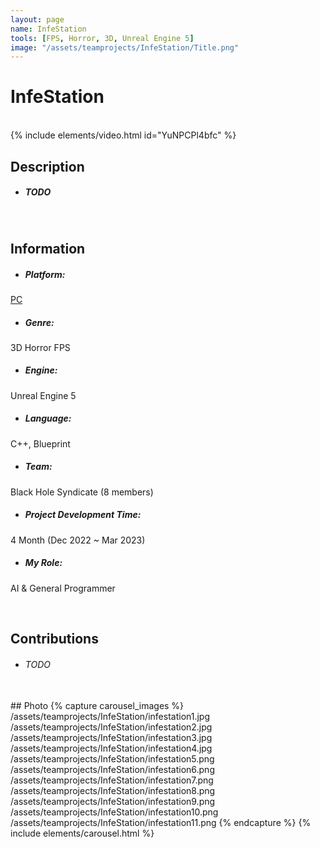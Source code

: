 ```yaml
---
layout: page
name: InfeStation
tools: [FPS, Horror, 3D, Unreal Engine 5]
image: "/assets/teamprojects/InfeStation/Title.png"
---
```


# InfeStation

<br>
{% include elements/video.html id="YuNPCPl4bfc" %}

## Description
- ##### TODO

<br>

## Information
- ##### **Platform**: 
[PC](https://drive.google.com/file/d/1dgEeDYiERrmTjLcEPGxUkhgGfCvzoXUE/view?usp=sharing)
- ##### **Genre**: 
3D Horror FPS
- ##### **Engine**: 
Unreal Engine 5
- ##### **Language**: 
C++, Blueprint
- ##### **Team**: 
Black Hole Syndicate (8 members)
- ##### **Project Development Time**: 
4 Month (Dec 2022 ~ Mar 2023)
- ##### **My Role**: 
AI & General Programmer

<br>

## Contributions
 - ###### TODO


<br>
## Photo
{% capture carousel_images %}
/assets/teamprojects/InfeStation/infestation1.jpg
/assets/teamprojects/InfeStation/infestation2.jpg
/assets/teamprojects/InfeStation/infestation3.jpg
/assets/teamprojects/InfeStation/infestation4.jpg
/assets/teamprojects/InfeStation/infestation5.png
/assets/teamprojects/InfeStation/infestation6.png
/assets/teamprojects/InfeStation/infestation7.png
/assets/teamprojects/InfeStation/infestation8.png
/assets/teamprojects/InfeStation/infestation9.png
/assets/teamprojects/InfeStation/infestation10.png
/assets/teamprojects/InfeStation/infestation11.png
{% endcapture %}
{% include elements/carousel.html %}